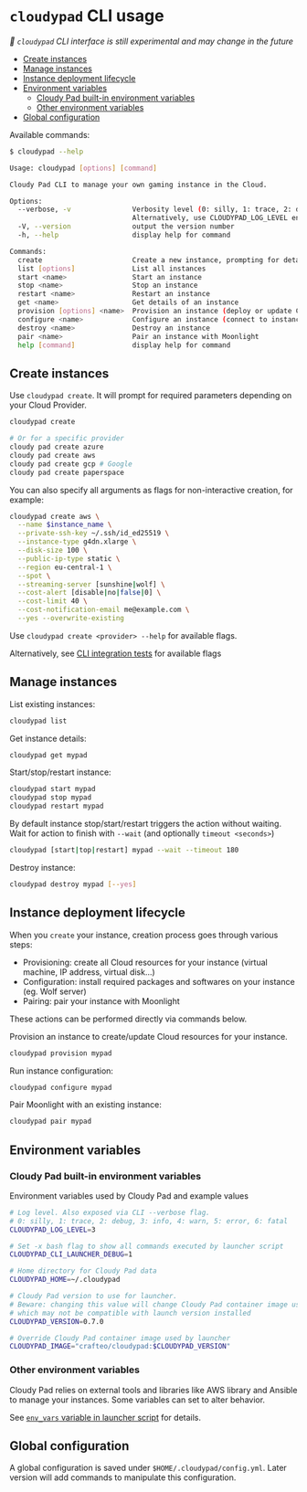 # `cloudypad` CLI usage

_🧪 `cloudypad` CLI interface is still experimental and may change in the future_

- [Create instances](#create-instances)
- [Manage instances](#manage-instances)
- [Instance deployment lifecycle](#instance-deployment-lifecycle)
- [Environment variables](#environment-variables)
  - [Cloudy Pad built-in environment variables](#cloudy-pad-built-in-environment-variables)
  - [Other environment variables](#other-environment-variables)
- [Global configuration](#global-configuration)

Available commands:

```sh
$ cloudypad --help

Usage: cloudypad [options] [command]

Cloudy Pad CLI to manage your own gaming instance in the Cloud.

Options:
  --verbose, -v               Verbosity level (0: silly, 1: trace, 2: debug, 3: info, 4: warn, 5: error, 6: fatal)
                              Alternatively, use CLOUDYPAD_LOG_LEVEL environment variable.
  -V, --version               output the version number
  -h, --help                  display help for command

Commands:
  create                      Create a new instance, prompting for details. Use `create <provider> for provider-specific creation commands.`
  list [options]              List all instances
  start <name>                Start an instance
  stop <name>                 Stop an instance
  restart <name>              Restart an instance
  get <name>                  Get details of an instance
  provision [options] <name>  Provision an instance (deploy or update Cloud resources)
  configure <name>            Configure an instance (connect to instance and install drivers, packages, etc.)
  destroy <name>              Destroy an instance
  pair <name>                 Pair an instance with Moonlight
  help [command]              display help for command
```

## Create instances

Use `cloudypad create`. It will prompt for required parameters depending on your Cloud Provider.

```sh
cloudypad create 

# Or for a specific provider
cloudy pad create azure
cloudy pad create aws
cloudy pad create gcp # Google
cloudy pad create paperspace
```

You can also specify all arguments as flags for non-interactive creation, for example:

```sh
cloudypad create aws \
  --name $instance_name \
  --private-ssh-key ~/.ssh/id_ed25519 \
  --instance-type g4dn.xlarge \
  --disk-size 100 \
  --public-ip-type static \
  --region eu-central-1 \
  --spot \
  --streaming-server [sunshine|wolf] \
  --cost-alert [disable|no|false|0] \
  --cost-limit 40 \
  --cost-notification-email me@example.com \
  --yes --overwrite-existing
```

Use `cloudypad create <provider> --help` for available flags.

Alternatively, see [CLI integration tests](https://github.com/PierreBeucher/cloudypad/blob/master/test/integ/cli-full-lifecycle) for available flags

## Manage instances

List existing instances:

```sh
cloudypad list
```

Get instance details:

```sh
cloudypad get mypad
```

Start/stop/restart instance:

```sh
cloudypad start mypad
cloudypad stop mypad
cloudypad restart mypad
```

By default instance stop/start/restart triggers the action without waiting. Wait for action to finish with `--wait` (and optionally `timeout <seconds>`)

```sh
cloudypad [start|top|restart] mypad --wait --timeout 180
```

Destroy instance:

```sh
cloudypad destroy mypad [--yes]
```

## Instance deployment lifecycle

When you `create` your instance, creation process goes through various steps:

- Provisioning: create all Cloud resources for your instance (virtual machine, IP address, virtual disk...)
- Configuration: install required packages and softwares on your instance (eg. Wolf server)
- Pairing: pair your instance with Moonlight

These actions can be performed directly via commands below.

Provision an instance to create/update Cloud resources for your instance.

```sh
cloudypad provision mypad
```

Run instance configuration:

```sh
cloudypad configure mypad
```

Pair Moonlight with an existing instance:

```sh
cloudypad pair mypad
```

## Environment variables

### Cloudy Pad built-in environment variables

Environment variables used by Cloudy Pad and example values

```sh
# Log level. Also exposed via CLI --verbose flag.
# 0: silly, 1: trace, 2: debug, 3: info, 4: warn, 5: error, 6: fatal
CLOUDYPAD_LOG_LEVEL=3

# Set -x bash flag to show all commands executed by launcher script
CLOUDYPAD_CLI_LAUNCHER_DEBUG=1

# Home directory for Cloudy Pad data
CLOUDYPAD_HOME=~/.cloudypad

# Cloudy Pad version to use for launcher.
# Beware: changing this value will change Cloudy Pad container image used
# which may not be compatible with launch version installed
CLOUDYPAD_VERSION=0.7.0

# Override Cloudy Pad container image used by launcher
CLOUDYPAD_IMAGE="crafteo/cloudypad:$CLOUDYPAD_VERSION"
```

### Other environment variables

Cloudy Pad relies on external tools and libraries like AWS library and Ansible to manage your instances. Some variables can set to alter behavior.

See [`env_vars` variable in launcher script](https://github.com/PierreBeucher/cloudypad/blob/master/cloudypad.sh#L117C11-L117C19) for details. 

## Global configuration

A global configuration is saved under `$HOME/.cloudypad/config.yml`. Later version will add commands to manipulate this configuration.